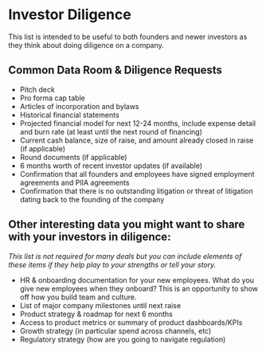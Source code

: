 # Investor Diligence
This list is intended to be useful to both founders and newer investors as they think about doing diligence on a company.

## Common Data Room & Diligence Requests
  - Pitch deck
  - Pro forma cap table
  - Articles of incorporation and bylaws
  - Historical financial statements
  - Projected financial model for next 12-24 months, include expense detail and burn rate (at least until the next round of financing)
  - Current cash balance, size of raise, and amount already closed in raise (if applicable)
  - Round documents (if applicable)
  - 6 months worth of recent investor updates (if available)
  - Confirmation that all founders and employees have signed employment agreements and PIIA agreements
  - Confirmation that there is no outstanding litigation or threat of litigation dating back to the founding of the company

## Other interesting data you might want to share with your investors in diligence:
*This list is not required for many deals but you can include elements of these items if they help play to your strengths or tell your story.*
 - HR & onboarding documentation for your new employees. What do you give new employees when they onboard? This is an opportunity to show off how you build team and culture.
- List of major company milestones until next raise
 - Product strategy & roadmap for next 6 months
- Access to product metrics or summary of product dashboards/KPIs
- Growth strategy (in particular spend across channels, etc)
- Regulatory strategy (how are you going to navigate regulation)